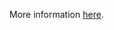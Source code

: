 More information [here](https://docs.paloaltonetworks.com/content/techdocs/en_US/prisma/prisma-cloud/prisma-cloud-code-security-policy-reference/aws-policies/aws-iam-policies/ensure-an-iam-user-does-not-have-access-to-the-console-group.html).
